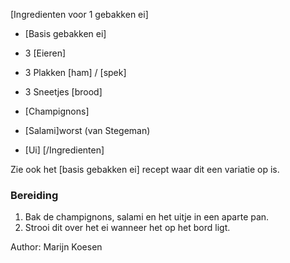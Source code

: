 [Ingredienten voor 1 gebakken ei]
* [Basis gebakken ei]
* 3 [Eieren]
* 3 Plakken [ham] / [spek]
* 3 Sneetjes [brood]

* [Champignons]
* [Salami]worst (van Stegeman)
* [Ui]
[/Ingredienten]

Zie ook het [basis gebakken ei] recept waar dit een variatie op is.


### Bereiding

1. Bak de champignons, salami en het uitje in een aparte pan.
2. Strooi dit over het ei wanneer het op het bord ligt.


Author: Marijn Koesen